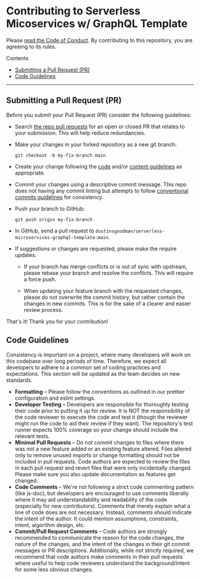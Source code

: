 # Contributing to Serverless Micoservices w/ GraphQL Template

Please [read the Code of Conduct](CODE_OF_CONDUCT.md). By contributing to this repository, you are agreeing to its rules.

Contents

- [Submitting a Pull Request (PR)](#submitting-a-pull-request-pr)
- [Code Guidelines](#code-guidelines)

---

## Submitting a Pull Request (PR)

Before you submit your Pull Request (PR) consider the following guidelines:

- Search [the repo pull requests](https://github.com/dustinsgoodman/serverless-microservices-graphql-template/pulls) for an open or closed PR that relates to your submission. This will help reduce redundancies.

- Make your changes in your forked repository as a new git branch:

  ```shell
  git checkout -b my-fix-branch main
  ```

- Create your change following the [code](#code-guidelines) and/or [content guidelines](#content-guidelines) as appropriate.

- Commit your changes using a descriptive commit message. This repo does not having any commit linting but attempts to follow [conventional commits guidelines](https://www.conventionalcommits.org/en/v1.0.0/) for consistency.

- Push your branch to GitHub:

  ```shell
  git push origin my-fix-branch
  ```

- In GitHub, send a pull request to `dustinsgoodman/serverless-microservices-graphql-template:main`.

- If suggestions or changes are requested, please make the require updates.

  - If your branch has merge conflicts or is out of sync with upstream, please rebase your branch and resolve the conflicts. This will require a force push.

  - When updating your feature branch with the requested changes, please do not overwrite the commit history, but rather contain the changes in new commits. This is for the sake of a clearer and easier review process.

That's it! Thank you for your contribution!

## Code Guidelines

Consistency is important on a project, where many developers will work on this codebase over long periods of time. Therefore, we expect all developers to adhere to a common set of coding practices and expectations. This section will be updated as the team decides on new standards.

- **Formatting** – Please follow the conventions as outlined in our prettier configuration and eslint settings.
- **Developer Testing** – Developers are responsible for thoroughly testing their code prior to putting it up for review. It is NOT the responsibility of the code reviewer to execute the code and test it (though the reviewer might run the code to aid their review if they want). The repository's test runner expects 100% coverage so your change should include the relevant tests.
- **Minimal Pull Requests** – Do not commit changes to files where there was not a new feature added or an existing feature altered. Files altered only to remove unused imports or change formatting should not be included in pull requests. Code authors are expected to review the files in each pull request and revert files that were only incidentally changed. Please make sure you also update documentation as features get changed.
- **Code Comments** – We're not following a strict code commenting pattern (like js-doc), but developers are encouraged to use comments liberally where it may aid understandability and readability of the code (especially for new contributors). Comments that merely explain what a line of code does are not necessary. Instead, comments should indicate the intent of the author. It could mention assumptions, constraints, intent, algorithm design, etc.
- **Commit/Pull Request Comments** – Code authors are strongly recommended to communicate the reason for the code changes, the nature of the changes, and the intent of the changes in their git commit messages or PR descriptions. Additionally, while not strictly required, we recommend that code authors make comments in their pull requests where useful to help code reviewers understand the background/intent for some less obvious changes.
